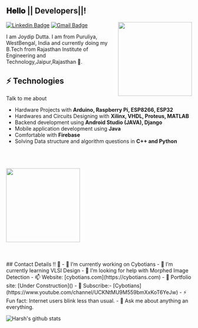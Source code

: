 <h2> 𝐇𝐞𝐥𝐥𝐨 || Developers||! </h2>

<img align='right' src='https://user-images.githubusercontent.com/5713670/87202985-820dcb80-c2b6-11ea-9f56-7ec461c497c3.gif' width='200"'>


  [![Linkedin Badge](https://img.shields.io/badge/-JoydipDutta-blue?style=flat-square&logo=Linkedin&logoColor=white&link=https://www.linkedin.com/in/joydip-dutta-jd-b1878816b)](https://www.linkedin.com/in/joydip-dutta-jd-b1878816b) [![Gmail Badge](https://img.shields.io/badge/-joydip8764896142dutta@gmail.com-c14438?style=flat-square&logo=Gmail&logoColor=white&link=mailto:mailharshkhatri@gmail.com)](mailto:joydip8764896142dutta@gmail.com)

I am Joydip Dutta. I am from Puruliya, WestBengal, India and currently doing my B.Tech from Rajasthan Institute of Engineering and Technology,Jaipur,Rajasthan 🏫.

## ⚡ Technologies
Talk to me about
- Hardware Projects with **Arduino, Raspberry Pi, ESP8266, ESP32**
- Hardwares and Circuits Designing with **Xilinx, VHDL, Proteus, MATLAB**
- Backend development using **Android Studio (JAVA), Django**
- Mobile application development using **Java**
- Comfortable with **Firebase**
- Solving Data structure and algorithm questions in **C++ and Python**
<br></br>
<br></br>
<img src="https://cloud.githubusercontent.com/assets/5016978/6471628/886430f8-c1a1-11e4-99e9-883837dba86f.gif" width='200'>
<br></br>
<br></br>
## Contact Details !! 🤔
- 🔭 I’m currently working on Cybotians
- 🌱 I’m currently learning VLSI Design
- 🤔 I’m looking for help with Morphed Image Detection
- 📫 Website: [cybotians.com](https://cybotians.com)
- 🎯 Portfolio site: [Under Construction]()
- 🔔 Subscribe:- [Cybotians](https://www.youtube.com/channel/UCKNtMU9M559bmXxKoT6YeJw)
- ⚡ Fun fact: Internet users blink less than usual.
- 💬 Ask me about anything an everything.

![Harsh's github stats](https://github-readme-stats.vercel.app/api?username=joydipdutta001&hide=["issues"]&show_icons=true)


